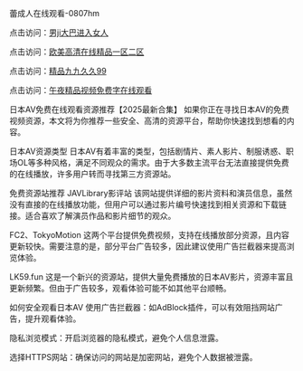 蕾成人在线观看-0807hm

点击访问：<a href="https://tfda.pages.dev/">男ji大巴进入女人</a>

点击访问：<a href="https://heiliaowzu4ur.pages.dev">欧美高清在线精品一区二区</a>

点击访问：<a href="https://heiliaoxwd5i8.pages.dev">精品九九久久99</a>

点击访问：<a href="https://heiliaozj3tjd.pages.dev">午夜精品视频免费字在线观看</a>


日本AV免费在线观看资源推荐【2025最新合集】
如果你正在寻找日本AV的免费视频资源，本文将为你推荐一些安全、高清的资源平台，帮助你快速找到想看的内容。

日本AV资源类型
日本AV有着丰富的类型，包括剧情片、素人影片、制服诱惑、职场OL等多种风格，满足不同观众的需求。由于大多数主流平台无法直接提供免费的在线播放，许多用户转而寻找第三方资源站。

免费资源站推荐
JAVLibrary影评站
该网站提供详细的影片资料和演员信息，虽然没有直接的在线播放功能，但用户可以通过影片编号快速找到相关资源和下载链接。适合喜欢了解演员作品和影片细节的观众。

FC2、TokyoMotion
这两个平台提供免费视频，支持在线播放部分资源，且内容更新较快。需要注意的是，部分平台广告较多，因此建议使用广告拦截器来提高浏览体验。

LK59.fun
这是一个新兴的资源站，提供大量免费播放的日本AV影片，资源丰富且更新频繁。但由于广告较多，观看体验可能不如其他平台顺畅。

如何安全观看日本AV
使用广告拦截器：如AdBlock插件，可以有效阻挡网站广告，提升观看体验。

隐私浏览模式：开启浏览器的隐私模式，避免个人信息泄露。

选择HTTPS网站：确保访问的网站是加密网站，避免个人数据被泄露。
<span style="display:none;">[Canonical link](）</span>
